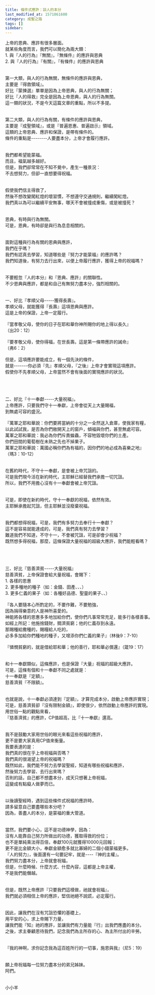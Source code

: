 ```yaml
---
title: 條件式應許：談人的本分
last_modified_at: 1571061600
category: 成聖之路
tags: []
sidebar: 
---
```


<div>上帝的恩典、應許有很多層面。</div>
<div>就某些角度而言，我們可以簡化為兩大類：</div>
<div>1.<span style="white-space:pre"> </span>與『人的行為』『無關』，『無條件』的應許與恩典</div>
<div>2.<span style="white-space:pre"> </span>與『人的行為』『有關』，『有條件』的應許與恩典</div>
<div> </div>
<div> </div>
<div>第一大類，與人的行為無關，無條件的應許與恩典，</div>
<div>主要是『得救領域』。</div>
<div>好比『蒙揀選』單單是因為上帝恩典，與人的行為無關；</div>
<div>好比『人的得救』完全是因為上帝恩典，與人的行為無關。</div>
<div>這一類的狀況，不是今天這篇文章的重點，所以不多提。</div>
<div> </div>
<div> </div>
<div>第二大類，與人的行為有關，有條件的應許與恩典，</div>
<div>主要是『成聖領域』，或是『普遍恩惠、普遍啟示』領域。</div>
<div>這類的上帝恩典、應許和保證，是帶有條件的。</div>
<div>條件的重點是--------人要盡本分，上帝才會履行應許。</div>
<div> </div>
<div> </div>
<div>我們都希望能蒙福。</div>
<div>而且，福氣越多越好。</div>
<div>但是，我們卻常常在不知不覺中，產生一種景況：</div>
<div>不去想努力，但卻一直想要得祝福。</div>
<div> </div>
<div> </div>
<div>假使我們信主得救了，</div>
<div>然後不想改變闖紅燈的壞習慣，不想遵守交通規則，繼續闖紅燈。</div>
<div>我們真以為可以繼續平安無事，哪天不會被撞成重傷，或是被撞死？</div>
<div> </div>
<div> </div>
<div>恩典，有時與行為無關。</div>
<div>可是，恩典，有時卻是與行為息息相關的。</div>
<div> </div>
<div> </div>
<div>面對這種與行為有關的恩典與應許，</div>
<div>我們在乎嗎？</div>
<div>我們有認真去學習，知道哪些是『努力才能蒙福』的應許嗎？</div>
<div>我們知道後，有努力去行出來，以便上帝履行應許，獲得上帝的祝福嗎？</div>
<div> </div>
<div> </div>
<div>不要輕忽『人的本分』和『恩典、應許』的關聯性。</div>
<div>不少恩典與應許，都是和自己有無努力盡本分，強烈相關的。</div>
<div> </div>
<div> </div>
<div>一、好比『孝順父母-----獲得長壽』。</div>
<div>孝順父母，就能獲得『長壽』這項恩典與應許。</div>
<div>這是上帝的保證，上帝一定履行。</div>
<div> </div>
<div>『當孝敬父母，使你的日子在耶和華你神所賜你的地上得以長久』</div>
<div>（出20：12）</div>
<div> </div>
<div>『要孝敬父母，使你得福，在世長壽。這是第一條帶應許的誡命』</div>
<div>（弗6：2）</div>
<div> </div>
<div>但是，這項應許要能成立，有一個先決的條件，</div>
<div>就是-------你必須『先』孝順父母，『之後』上帝才會實現這項應許。</div>
<div>假使你不先孝順父母，上帝當然不會有後面的實現應許的狀況。</div>
<div> </div>
<div> </div>
<div> </div>
<div> </div>
<div>二、好比『十一奉獻-----大量祝福』。</div>
<div>上帝應許，只要我們守十一奉獻，上帝會從天上大量賜福，</div>
<div>到無處可容的盛況。</div>
<div> </div>
<div>『萬軍之耶和華說：你們要將當納的十分之一全然送入倉庫，使我家有糧，</div>
<div>以此試試我，是否為你們敞開天上的窗戶，傾福與你們，甚至無處可容。</div>
<div>萬軍之耶和華說：我必為你們斥責蝗蟲，不容牠毀壞你們的土產。</div>
<div>你們田間的葡萄樹在未熟之先也不掉果子。</div>
<div>萬軍之耶和華說：萬國必稱你們為有福的，因你們的地必成為喜樂之地』</div>
<div>（瑪3：10-12）</div>
<div> </div>
<div> </div>
<div>在舊約時代，不守十一奉獻，是會被上帝咒詛的。</div>
<div>可是我們現今活在新約時代，主耶穌已經替我們承擔一切咒詛。</div>
<div>所以，我們不用擔心沒有十一奉獻會被上帝咒詛。</div>
<div> </div>
<div> </div>
<div>可是，即使在新約時代，守十一奉獻的祝福，依然有效。</div>
<div>主耶穌承擔起咒詛，但主耶穌並沒廢棄祝福。</div>
<div> </div>
<div> </div>
<div>我們都想得祝福，可是，我們有多努力去奉行十一奉獻？</div>
<div>這不是容易就能達成的，可是，我們真有努力去學習？</div>
<div>難道我們不知道，不守十一，不會被咒詛，可是卻會少祝福？</div>
<div>既然想多得祝福，那麼，這條保證大量祝福的超級大應許，我們能輕看嗎？</div>
<div> </div>
<div> </div>
<div> </div>
<div> </div>
<div>三、好比『慈善濟貧-----大量祝福』</div>
<div>慈善濟貧，上帝保證會給大量祝福，會賜下：</div>
<div>1.<span style="white-space:pre"> </span>各樣的恩惠</div>
<div>2.<span style="white-space:pre"> </span>更多種地的種子（如：金錢、田產、、、）</div>
<div>3.<span style="white-space:pre"> </span>更多仁義的果子（如：各種好品德、聖靈的果子、、）</div>
<div> </div>
<div>『各人要隨本心所酌定的，不要作難，不要勉強，</div>
<div>因為捐得樂意的人是神所喜愛的。</div>
<div>神能將各樣的恩惠多多地加給你們，使你們凡事常常充足，能多行各樣善事。</div>
<div>如經上所記：他施捨錢財，賙濟貧窮；他的仁義存到永遠。</div>
<div>那賜種給撒種的，賜糧給人吃的，</div>
<div>必多多加給你們種地的種子，又增添你們仁義的果子』（林後9：7-10）</div>
<div> </div>
<div>『憐憫貧窮的，就是借給耶和華；他的善行，耶和華必償還』（箴19：17）</div>
<div> </div>
<div> </div>
<div>和十一奉獻類似，這條應許，也是保證『大量』祝福的超級大應許。</div>
<div>可是，這條有個和十一奉獻不同之處就是：</div>
<div>十一奉獻是『定額』，</div>
<div>慈善濟貧『不限額』。</div>
<div> </div>
<div> </div>
<div>也就是說，十一奉獻必須達到『定額』，才算完成本分，啟動上帝應許實現；</div>
<div>可是，慈善濟貧卻『沒有限制金額』，即使很少，依然啟動上帝應許的實現。</div>
<div>用世俗一點的觀點來看，</div>
<div>『慈善濟貧』的應許，CP值超高，比『十一奉獻』還高。</div>
<div> </div>
<div> </div>
<div>我不是鼓勵大家用世俗的眼光來看這些祝福的應許，</div>
<div>更不是要大家真用CP值來衡量。</div>
<div>我要表達的是：</div>
<div>我們真的很在乎上帝祝福與否嗎？</div>
<div>我們真的很渴望上帝的祝福嗎？</div>
<div>既然如此，我們能不努力去學習聖經，知道有哪些祝福和應許，</div>
<div>然後努力去學習、去行出來嗎？</div>
<div>否則的話，自己都不想盡本分，成天只想著上帝祝福，</div>
<div>這變成有點癡人做夢而已。</div>
<div> </div>
<div> </div>
<div>以後讀聖經時，遇到這些條件式祝福的應許時，</div>
<div>請多留意自己要盡哪些本分吧？</div>
<div>因為，善盡人的本分，是蒙福的重大管道。</div>
<div> </div>
<div> </div>
<div>當然，我們要小心，這不是功德神學，因為：</div>
<div>沒有人能靠自己努力所做出的功德，獲取得救的份位；</div>
<div>也不是單純乘法得百倍，奉獻100元就獲得10000元回報；</div>
<div>更不是比金額大小，奉獻金額愈多就比寡婦的二個小錢蒙福更多。</div>
<div>『人的努力』，後面還有一句要記牢，就是----『神的主權』。</div>
<div>我們努力盡本分，上帝就會祝福，</div>
<div>但是，什麼時候、什麼方式、什麼內容，這都是上帝主權，</div>
<div>不是我們能僭越。</div>
<div> </div>
<div> </div>
<div>但是，既然上帝應許『只要我們這樣做，祂就會祝福』，</div>
<div>我們就必須相信上帝的應許，堅信祂絕不說謊，必定履行。</div>
<div> </div>
<div> </div>
<div>因此，讓我們在沒有咒詛恐懼的基礎上，</div>
<div>用平安的心，求上帝賜下力量，</div>
<div>讓我們能『知』祂的應許，並讓我們有力量能『行』出我們應盡的本分。</div>
<div>之後，求主眷顧恩待我們，記念我們為主所存的心、為主所付出的辛勞。</div>
<div> </div>
<div> </div>
<div>『我的神啊，求你記念我為這百姓所行的一切事，施恩與我』（尼5：19）</div>
<div> </div>
<div> </div>
<div>願上帝祝福每一位努力盡本分的弟兄姊妹。</div>
<div>阿們。</div>
<div> </div>
<div> </div>
<div>小小羊</div>
